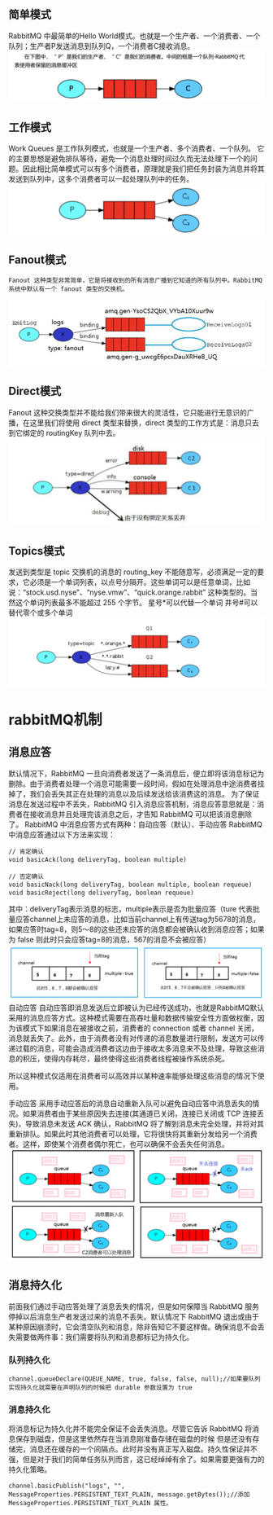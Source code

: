 ## 简单模式
RabbitMQ 中最简单的Hello World模式。也就是一个生产者、一个消费者、一个队列；生产者P发送消息到队列Q，一个消费者C接收消息。
![img.png](../../../../../resources/static/simpleimg.png)
## 工作模式
Work Queues 是工作队列模式，也就是一个生产者、多个消费者、一个队列。
它的主要思想是避免排队等待，避免一个消息处理时间过久而无法处理下一个的问题。因此相比简单模式可以有多个消费者，原理就是我们把任务封装为消息并将其发送到队列中，这多个消费者可以一起处理队列中的任务。
![img.png](../../../../../resources/static/img.png)
## Fanout模式
    Fanout 这种类型非常简单，它是将接收到的所有消息广播到它知道的所有队列中。RabbitMQ 系统中默认有一个 fanout 类型的交换机。
![img.png](../../../../../resources/static/img1.png)
## Direct模式
Fanout 这种交换类型并不能给我们带来很大的灵活性，它只能进行无意识的广播，在这里我们将使用 direct 类型来替换，direct 类型的工作方式是：消息只去到它绑定的 routingKey 队列中去。
![img.png](../../../../../resources/static/img2.png)
## Topics模式
发送到类型是 topic 交换机的消息的 routing_key 不能随意写，必须满足一定的要求，它必须是一个单词列表，以点号分隔开。这些单词可以是任意单词，比如说：“stock.usd.nyse”、“nyse.vmw”、“quick.orange.rabbit” 这种类型的。当然这个单词列表最多不能超过 255 个字节。
    星号*可以代替一个单词
    井号#可以替代零个或多个单词
![img.png](../../../../../resources/static/img3.png)
# rabbitMQ机制
## 消息应答
默认情况下，RabbitMQ 一旦向消费者发送了一条消息后，便立即将该消息标记为删除。由于消费者处理一个消息可能需要一段时间，假如在处理消息中途消费者挂掉了，我们会丢失其正在处理的消息以及后续发送给该消费这的消息。 为了保证消息在发送过程中不丢失，RabbitMQ 引入消息应答机制，消息应答意思就是：消费者在接收消息并且处理完该消息之后，才告知 RabbitMQ 可以把该消息删除了。 RabbitMQ 中消息应答方式有两种：自动应答（默认）、手动应答 RabbitMQ 中消息应答通过以下方法来实现：
    
    // 肯定确认
    void basicAck(long deliveryTag, boolean multiple)

    // 否定确认
    void basicNack(long deliveryTag, boolean multiple, boolean requeue)
    void basicReject(long deliveryTag, boolean requeue)
其中：deliveryTag表示消息的标志，multiple表示是否为批量应答（ture 代表批量应答channel上未应答的消息，比如当前channel上有传送tag为5678的消息，如果应答时tag=8，则5～8的这些还未应答的消息都会被确认收到消息应答；如果为 false 则此时只会应答tag=8的消息，567的消息不会被应答）
![img.png](img4.png)
自动应答
自动应答即消息发送后立即被认为已经传送成功，也就是RabbitMQ默认采用的消息应答方式。这种模式需要在高吞吐量和数据传输安全性方面做权衡，因为该模式下如果消息在被接收之前，消费者的 connection 或者 channel 关闭，消息就丢失了。此外，由于消费者没有对传递的消息数量进行限制，发送方可以传递过载的消息，可能会造成消费者这边由于接收太多消息来不及处理，导致这些消息的积压，使得内存耗尽，最终使得这些消费者线程被操作系统杀死。

所以这种模式仅适用在消费者可以高效并以某种速率能够处理这些消息的情况下使用。

手动应答
采用手动应答后的消息自动重新入队可以避免自动应答中消息丢失的情况。如果消费者由于某些原因失去连接(其通道已关闭，连接已关闭或 TCP 连接丢失)，导致消息未发送 ACK 确认，RabbitMQ 将了解到消息未完全处理，并将对其重新排队。如果此时其他消费者可以处理，它将很快将其重新分发给另一个消费者。这样，即使某个消费者偶尔死亡，也可以确保不会丢失任何消息。
![img.png](img.png)
## 消息持久化
前面我们通过手动应答处理了消息丢失的情况，但是如何保障当 RabbitMQ 服务停掉以后消息生产者发送过来的消息不丢失。默认情况下 RabbitMQ 退出或由于某种原因崩溃时，它会清空队列和消息，除非告知它不要这样做。确保消息不会丢失需要做两件事：我们需要将队列和消息都标记为持久化。
### 队列持久化
    channel.queueDeclare(QUEUE_NAME, true, false, false, null);//如果要队列实现持久化就需要在声明队列的时候把 durable 参数设置为 true
### 消息持久化
将消息标记为持久化并不能完全保证不会丢失消息。尽管它告诉 RabbitMQ 将消息保存到磁盘，但是这里依然存在当消息刚准备存储在磁盘的时候 但是还没有存储完，消息还在缓存的一个间隔点。此时并没有真正写入磁盘。持久性保证并不强，但是对于我们的简单任务队列而言，这已经绰绰有余了。如果需要更强有力的持久化策略。

    channel.basicPublish("logs", "", MessageProperties.PERSISTENT_TEXT_PLAIN, message.getBytes());//添加MessageProperties.PERSISTENT_TEXT_PLAIN 属性。


